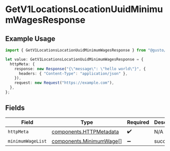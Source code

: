 # GetV1LocationsLocationUuidMinimumWagesResponse

## Example Usage

```typescript
import { GetV1LocationsLocationUuidMinimumWagesResponse } from "@gusto/embedded-api/models/operations/getv1locationslocationuuidminimumwages.js";

let value: GetV1LocationsLocationUuidMinimumWagesResponse = {
  httpMeta: {
    response: new Response("{\"message\": \"hello world\"}", {
      headers: { "Content-Type": "application/json" },
    }),
    request: new Request("https://example.com"),
  },
};
```

## Fields

| Field                                                              | Type                                                               | Required                                                           | Description                                                        |
| ------------------------------------------------------------------ | ------------------------------------------------------------------ | ------------------------------------------------------------------ | ------------------------------------------------------------------ |
| `httpMeta`                                                         | [components.HTTPMetadata](../../models/components/httpmetadata.md) | :heavy_check_mark:                                                 | N/A                                                                |
| `minimumWageList`                                                  | [components.MinimumWage](../../models/components/minimumwage.md)[] | :heavy_minus_sign:                                                 | successful                                                         |